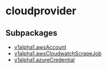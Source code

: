 # cloudprovider



## Subpackages

* [v1alpha1.awsAccount](v1alpha1/awsAccount.md)
* [v1alpha1.awsCloudwatchScrapeJob](v1alpha1/awsCloudwatchScrapeJob/index.md)
* [v1alpha1.azureCredential](v1alpha1/azureCredential/index.md)
